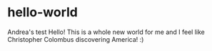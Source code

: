 # hello-world
Andrea's test 
Hello! This is a whole new world for me and I feel like Christopher Colombus discovering America! :) 
